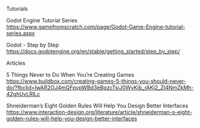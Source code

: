 Tutorials

Godot Engine Tutorial Series
https://www.gamefromscratch.com/page/Godot-Game-Engine-tutorial-series.aspx

Godot - Step by Step
https://docs.godotengine.org/en/stable/getting_started/step_by_step/

Articles

5 Things Never to Do When You’re Creating Games
https://www.buildbox.com/creating-games-5-things-you-should-never-do/?fbclid=IwAR2OJ4mQFpvpWBd3eBqzcTsiJ0WyKib_rAKj2_ZI4NmZkMh-42ghUvLRlLc

Shneiderman’s Eight Golden Rules Will Help You Design Better Interfaces
https://www.interaction-design.org/literature/article/shneiderman-s-eight-golden-rules-will-help-you-design-better-interfaces
